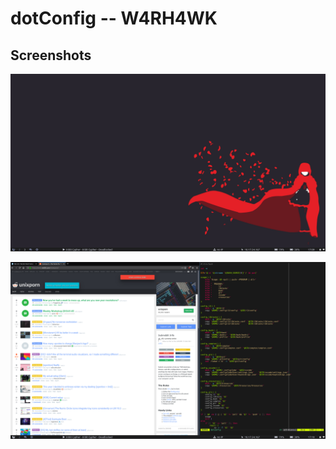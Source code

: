 # dotConfig -- W4RH4WK

## Screenshots

![Clean](screenshots/clean.png)

![Unixporn](screenshots/unixporn.png)
